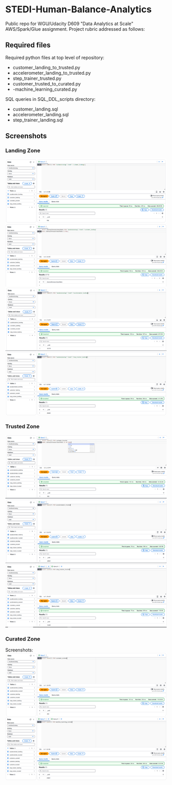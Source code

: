 # STEDI-Human-Balance-Analytics
Public repo for WGU/Udacity D609 "Data Analytics at Scale" AWS/Spark/Glue assignment. Project rubric addressed as follows:

## Required files

Required python files at top level of repository:
- customer_landing_to_trusted.py
- accelerometer_landing_to_trusted.py
- step_trainer_trusted.py
- customer_trusted_to_curated.py
- -machine_learning_curated.py

SQL queries in SQL_DDL_scripts directory:
-  customer_landing.sql
-  accelerometer_landing.sql
-  step_trainer_landing.sql

## Screenshots
### Landing Zone

![Count of customer_landing: 956 rows](./screenshot_png_files/count_of_customer_landing.png)
![The customer_landing data contains multiple rows with a blank shareWithResearchAsOfDate.](./screenshot_png_files/null_results_for_shareWithResearchAsOfDate.png)
![Count of accelerometer_landing: 81273 rows](./screenshot_png_files/count_of_accelerometer_landing.png)
![Count of step_trainer_landing: 28680 rows](./screenshot_png_files/count_of_step_trainer_landing.png)

### Trusted Zone

![Count of customer_trusted: 482 rows where shareWithResearchAsOfDate is not blank](./screenshot_png_files/count_of_customer_trusted.png)
![Count of accelerometer_trusted: 40981 rows](./screenshot_png_files/count_of_accelerometer_trusted.png)
![Count of step_trainer_trusted: 14460 rows](./screenshot_png_files/count_of_step_trainer_trusted.png)

### Curated Zone

Screenshots:
![Count of customer_curated: 482 rows](./screenshot_png_files/count_of_customer_curated.png)
![Count of machine_learning_curated: 43681 rows](./screenshot_png_files/count_of_machine_learning_curated.png)
